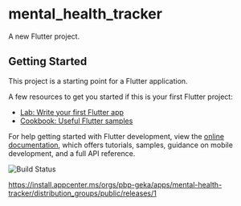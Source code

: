 # mental_health_tracker

A new Flutter project.

## Getting Started

This project is a starting point for a Flutter application.

A few resources to get you started if this is your first Flutter project:

- [Lab: Write your first Flutter app](https://docs.flutter.dev/get-started/codelab)
- [Cookbook: Useful Flutter samples](https://docs.flutter.dev/cookbook)

For help getting started with Flutter development, view the
[online documentation](https://docs.flutter.dev/), which offers tutorials,
samples, guidance on mobile development, and a full API reference.

![Build Status](https://build.appcenter.ms/v0.1/apps/418ee32c-c90e-4fe3-ad60-fd6169d3d591/branches/main/badge)

https://install.appcenter.ms/orgs/pbp-geka/apps/mental-health-tracker/distribution_groups/public/releases/1
